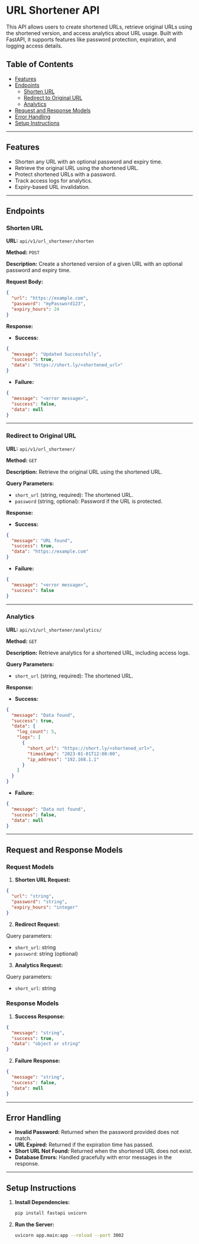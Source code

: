 # URL Shortener API

This API allows users to create shortened URLs, retrieve original URLs using the shortened version, and access analytics about URL usage. Built with FastAPI, it supports features like password protection, expiration, and logging access details.

## Table of Contents

- [Features](#features)
- [Endpoints](#endpoints)
  - [Shorten URL](#shorten-url)
  - [Redirect to Original URL](#redirect-to-original-url)
  - [Analytics](#analytics)
- [Request and Response Models](#request-and-response-models)
- [Error Handling](#error-handling)
- [Setup Instructions](#setup-instructions)

---

## Features

- Shorten any URL with an optional password and expiry time.
- Retrieve the original URL using the shortened URL.
- Protect shortened URLs with a password.
- Track access logs for analytics.
- Expiry-based URL invalidation.

---

## Endpoints

### Shorten URL

**URL:** `api/v1/url_shortener/shorten`

**Method:** `POST`

**Description:** Create a shortened version of a given URL with an optional password and expiry time.

**Request Body:**

```json
{
  "url": "https://example.com",
  "password": "myPassword123",
  "expiry_hours": 24
}
```

**Response:**

- **Success:**

```json
{
  "message": "Updated Successfully",
  "success": true,
  "data": "https://short.ly/<shortened_url>"
}
```

- **Failure:**

```json
{
  "message": "<error message>",
  "success": false,
  "data": null
}
```

---

### Redirect to Original URL

**URL:** `api/v1/url_shortener/`

**Method:** `GET`

**Description:** Retrieve the original URL using the shortened URL.

**Query Parameters:**

- `short_url` (string, required): The shortened URL.
- `password` (string, optional): Password if the URL is protected.

**Response:**

- **Success:**

```json
{
  "message": "URL found",
  "success": true,
  "data": "https://example.com"
}
```

- **Failure:**

```json
{
  "message": "<error message>",
  "success": false
}
```

---

### Analytics

**URL:** `api/v1/url_shortener/analytics/`

**Method:** `GET`

**Description:** Retrieve analytics for a shortened URL, including access logs.

**Query Parameters:**

- `short_url` (string, required): The shortened URL.

**Response:**

- **Success:**

```json
{
  "message": "Data found",
  "success": true,
  "data": {
    "log_count": 5,
    "logs": [
      {
        "short_url": "https://short.ly/<shortened_url>",
        "timestamp": "2023-01-01T12:00:00",
        "ip_address": "192.168.1.1"
      }
    ]
  }
}
```

- **Failure:**

```json
{
  "message": "Data not found",
  "success": false,
  "data": null
}
```

---

## Request and Response Models

### Request Models

1. **Shorten URL Request:**

```json
{
  "url": "string",
  "password": "string",
  "expiry_hours": "integer"
}
```

2. **Redirect Request:**

Query parameters:

- `short_url`: string
- `password`: string (optional)

3. **Analytics Request:**

Query parameters:

- `short_url`: string

### Response Models

1. **Success Response:**

```json
{
  "message": "string",
  "success": true,
  "data": "object or string"
}
```

2. **Failure Response:**

```json
{
  "message": "string",
  "success": false,
  "data": null
}
```

---

## Error Handling

- **Invalid Password:** Returned when the password provided does not match.
- **URL Expired:** Returned if the expiration time has passed.
- **Short URL Not Found:** Returned when the shortened URL does not exist.
- **Database Errors:** Handled gracefully with error messages in the response.

---

## Setup Instructions

1. **Install Dependencies:**

   ```bash
   pip install fastapi uvicorn
   ```

2. **Run the Server:**

   ```bash
   uvicorn app.main:app --reload --port 3002
   ```


